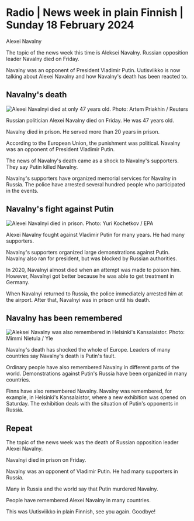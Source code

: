 # Radio \| News week in plain Finnish \| Sunday 18 February 2024

Alexei Navalny

The topic of the news week this time is Aleksei Navalny. Russian opposition leader Navalny died on Friday.

Navalny was an opponent of President Vladimir Putin. Uutisviikko is now talking about Alexei Navalny and how Navalny's death has been reacted to.

## Navalny's death

![Alexei Navalnyi died at only 47 years old. Photo: Artem Priakhin / Reuters](https://images.cdn.yle.fi/image/upload/c_crop,h_3161,w_5620,x_1,y_403/ar_1.7777777777777777,c_fill,g_faces,h_431,w_767/dpr_1.0/q_auto:eco/f_auto/fl_lossy/v1708152338/39-124573165d055957c2ad)

Russian politician Alexei Navalny died on Friday. He was 47 years old.

Navalny died in prison. He served more than 20 years in prison.

According to the European Union, the punishment was political. Navalny was an opponent of President Vladimir Putin.

The news of Navalny's death came as a shock to Navalny's supporters. They say Putin killed Navalny.

Navalny's supporters have organized memorial services for Navalny in Russia. The police have arrested several hundred people who participated in the events.

## Navalny's fight against Putin

![Alexei Navalnyi died in prison. Photo: Yuri Kochetkov / EPA](https://images.cdn.yle.fi/image/upload/c_crop,h_2442,w_4343,x_0,y_19/ar_1.7777777777777777,c_fill,g_faces,h_431,w_767/dpr_1.0/q_auto:eco/f_auto/fl_lossy/v1708107052/39-124541565cf471a63deb)

Alexei Navalny fought against Vladimir Putin for many years. He had many supporters.

Navalny's supporters organized large demonstrations against Putin. Navalny also ran for president, but was blocked by Russian authorities.

In 2020, Navalnyi almost died when an attempt was made to poison him. However, Navalnyi got better because he was able to get treatment in Germany.

When Navalnyi returned to Russia, the police immediately arrested him at the airport. After that, Navalnyi was in prison until his death.

## Navalny has been remembered

![Aleksei Navalny was also remembered in Helsinki's Kansalaistor. Photo: Mimmi Nietula / Yle](https://images.cdn.yle.fi/image/upload/c_crop,h_3078,w_5472,x_0,y_193/ar_1.7777777777777777,c_fill,g_faces,h_431,w_767/dpr_1.0/q_auto:eco/f_auto/fl_lossy/v1708175449/39-124581065d0a892a07b8)

Navalny's death has shocked the whole of Europe. Leaders of many countries say Navalny's death is Putin's fault.

Ordinary people have also remembered Navalny in different parts of the world. Demonstrations against Putin's Russia have been organized in many countries.

Finns have also remembered Navalny. Navalny was remembered, for example, in Helsinki's Kansalaistor, where a new exhibition was opened on Saturday. The exhibition deals with the situation of Putin's opponents in Russia.

## Repeat

The topic of the news week was the death of Russian opposition leader Alexei Navalny.

Navalnyi died in prison on Friday.

Navalny was an opponent of Vladimir Putin. He had many supporters in Russia.

Many in Russia and the world say that Putin murdered Navalny.

People have remembered Alexei Navalny in many countries.

This was Uutisviikko in plain Finnish, see you again. Goodbye!
